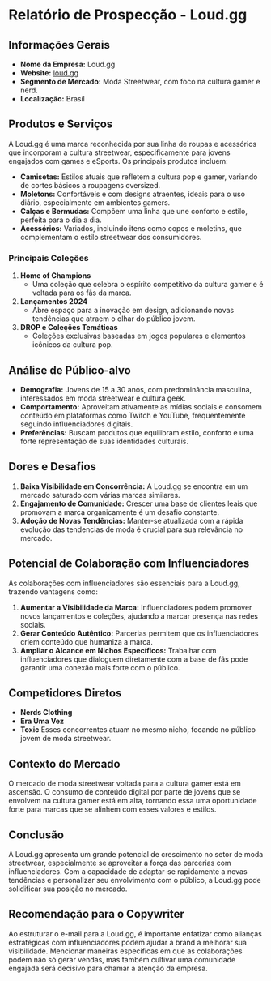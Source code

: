 # Relatório de Prospecção - Loud.gg

## Informações Gerais
- **Nome da Empresa:** Loud.gg
- **Website:** [loud.gg](http://www.loud.gg)
- **Segmento de Mercado:** Moda Streetwear, com foco na cultura gamer e nerd.
- **Localização:** Brasil

## Produtos e Serviços
A Loud.gg é uma marca reconhecida por sua linha de roupas e acessórios que incorporam a cultura streetwear, especificamente para jovens engajados com games e eSports. Os principais produtos incluem:

- **Camisetas:** Estilos atuais que refletem a cultura pop e gamer, variando de cortes básicos a roupagens oversized.
- **Moletons:** Confortáveis e com designs atraentes, ideais para o uso diário, especialmente em ambientes gamers.
- **Calças e Bermudas:** Compõem uma linha que une conforto e estilo, perfeita para o dia a dia.
- **Acessórios:** Variados, incluindo itens como copos e moletins, que complementam o estilo streetwear dos consumidores.

### Principais Coleções
1. **Home of Champions**
   - Uma coleção que celebra o espírito competitivo da cultura gamer e é voltada para os fãs da marca.
2. **Lançamentos 2024**
   - Abre espaço para a inovação em design, adicionando novas tendências que atraem o olhar do público jovem.
3. **DROP e Coleções Temáticas**
   - Coleções exclusivas baseadas em jogos populares e elementos icônicos da cultura pop.

## Análise de Público-alvo
- **Demografia:** Jovens de 15 a 30 anos, com predominância masculina, interessados em moda streetwear e cultura geek.
- **Comportamento:** Aproveitam ativamente as mídias sociais e consomem conteúdo em plataformas como Twitch e YouTube, frequentemente seguindo influenciadores digitais.
- **Preferências:** Buscam produtos que equilibram estilo, conforto e uma forte representação de suas identidades culturais.

## Dores e Desafios
1. **Baixa Visibilidade em Concorrência:** A Loud.gg se encontra em um mercado saturado com várias marcas similares.
2. **Engajamento de Comunidade:** Crescer uma base de clientes leais que promovam a marca organicamente é um desafio constante.
3. **Adoção de Novas Tendências:** Manter-se atualizada com a rápida evolução das tendencias de moda é crucial para sua relevância no mercado.

## Potencial de Colaboração com Influenciadores
As colaborações com influenciadores são essenciais para a Loud.gg, trazendo vantagens como:

1. **Aumentar a Visibilidade da Marca:** Influenciadores podem promover novos lançamentos e coleções, ajudando a marcar presença nas redes sociais.
2. **Gerar Conteúdo Autêntico:** Parcerias permitem que os influenciadores criem conteúdo que humaniza a marca.
3. **Ampliar o Alcance em Nichos Específicos:** Trabalhar com influenciadores que dialoguem diretamente com a base de fãs pode garantir uma conexão mais forte com o público.

## Competidores Diretos
- **Nerds Clothing**
- **Era Uma Vez**
- **Toxic**
Esses concorrentes atuam no mesmo nicho, focando no público jovem de moda streetwear.

## Contexto do Mercado
O mercado de moda streetwear voltada para a cultura gamer está em ascensão. O consumo de conteúdo digital por parte de jovens que se envolvem na cultura gamer está em alta, tornando essa uma oportunidade forte para marcas que se alinhem com esses valores e estilos.

## Conclusão
A Loud.gg apresenta um grande potencial de crescimento no setor de moda streetwear, especialmente se aproveitar a força das parcerias com influenciadores. Com a capacidade de adaptar-se rapidamente a novas tendências e personalizar seu envolvimento com o público, a Loud.gg pode solidificar sua posição no mercado.

## Recomendação para o Copywriter
Ao estruturar o e-mail para a Loud.gg, é importante enfatizar como alianças estratégicas com influenciadores podem ajudar a brand a melhorar sua visibilidade. Mencionar maneiras específicas em que as colaborações podem não só gerar vendas, mas também cultivar uma comunidade engajada será decisivo para chamar a atenção da empresa.
